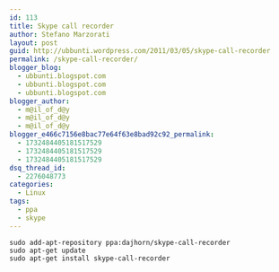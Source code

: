 ```yaml
---
id: 113
title: Skype call recorder
author: Stefano Marzorati
layout: post
guid: http://ubbunti.wordpress.com/2011/03/05/skype-call-recorder
permalink: /skype-call-recorder/
blogger_blog:
  - ubbunti.blogspot.com
  - ubbunti.blogspot.com
  - ubbunti.blogspot.com
blogger_author:
  - m@il_of_d@y
  - m@il_of_d@y
  - m@il_of_d@y
blogger_e466c7156e8bac77e64f63e8bad92c92_permalink:
  - 1732484405181517529
  - 1732484405181517529
  - 1732484405181517529
dsq_thread_id:
  - 2276048773
categories:
  - Linux
tags:
  - ppa
  - skype
---
```

`sudo add-apt-repository ppa:dajhorn/skype-call-recorder`  
`sudo apt-get update`  
`sudo apt-get install skype-call-recorder`
